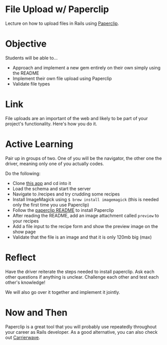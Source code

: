 # File Upload w/ Paperclip
Lecture on how to upload files in Rails using [Paperclip](https://github.com/thoughtbot/paperclip).

# Objective
Students will be able to...

- Approach and implement a new gem entirely on their own simply using the README
- Implement their own file upload using Paperclip
- Validate file types

# Link
File uploads are an important of the web and likely to be part of your project's functionality. Here's how you do it.

# Active Learning
Pair up in groups of two. One of you will be the navigator, the other one the driver, meaning only one of you actually codes.

Do the following:

- Clone [this app](https://github.com/sf-wdi-14/paperclip) and cd into it
- Load the schema and start the server
- Navigate to /recipes and try crudding some recipes
- Install ImageMagick using `$ brew install imagemagick` (this is needed only the first time you use Paperclip)
- Follow the [paperclip README](https://github.com/thoughtbot/paperclip) to install Paperclip
- After reading the README, add an image attachment called `preview` to your recipes
- Add a file input to the recipe form and show the preview image on the show page
- Validate that the file is an image and that it is only 120mb big (max)

# Reflect
Have the driver reiterate the steps needed to install paperclip. Ask each other questions if anything is unclear. Challenge each other and test each other's knowledge!

We will also go over it together and implement it jointly.

# Now and Then
Paperclip is a great tool that you will probably use repeatedly throughout your career as Rails developer. As a good alternative, you can also check out [Carrierwave](https://github.com/carrierwaveuploader/carrierwave).

